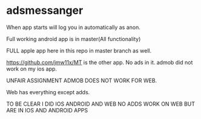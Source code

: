 # adsmessanger

When app starts will log you in automatically as anon.

Full working android app is in master(All functionality)

FULL apple app here in this repo in master branch as well.


https://github.com/jmw11x/MT is the other app. No ads in it. admob did not work on my ios app.


UNFAIR ASSIGNMENT ADMOB DOES NOT WORK FOR WEB. 

Web has everything except adds.

TO BE CLEAR I DID IOS ANDROID AND WEB NO ADDS WORK ON WEB BUT ARE IN IOS AND ANDROID APPS


